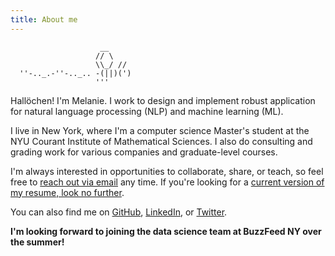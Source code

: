 ```yaml
---
title: About me
---
```


```
                    __
                   // \
                   \\_/ //
  ''-.._.-''-.._.. -(||)(')
                   '''
```

Hallöchen! I'm Melanie. I work to design and implement robust application for natural language processing (NLP) and machine learning (ML).

I live in New York, where I'm a computer science Master's student at the NYU Courant Institute of Mathematical Sciences. I also do consulting and grading work for various companies and  graduate-level courses.

I'm always interested in opportunities to collaborate, share, or teach, so feel free to [reach out via email](mailto:melanie.tosik@gmail.com) any time. If you're looking for a [current version of my resume, look no further]({{site.url}}/files/resume.pdf).

You can also find me on [GitHub](https://github.com/melanietosik), [LinkedIn](https://www.linkedin.com/in/melanietosik/), or [Twitter](https://twitter.com/meltomene).

**I'm looking forward to joining the data science team at BuzzFeed NY over the summer!**
